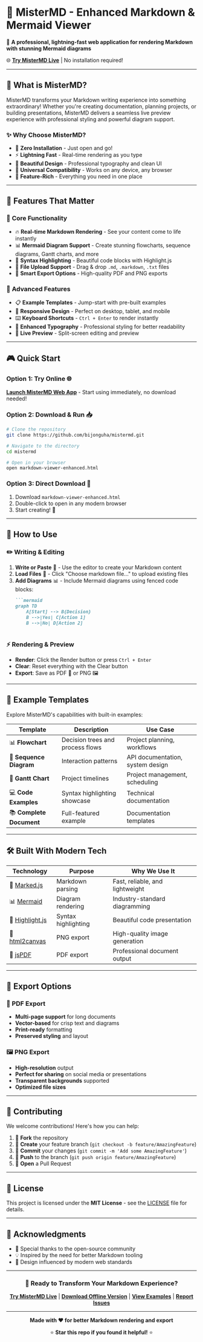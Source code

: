 # 📝 MisterMD - Enhanced Markdown & Mermaid Viewer

🚀 **A professional, lightning-fast web application for rendering Markdown with stunning Mermaid diagrams**

🌐 **[Try MisterMD Live](https://mistermd.vercel.app)** | No installation required!

---

## 🌟 What is MisterMD?

MisterMD transforms your Markdown writing experience into something extraordinary! Whether you're creating documentation, planning projects, or building presentations, MisterMD delivers a seamless live preview experience with professional styling and powerful diagram support.

### ✨ Why Choose MisterMD?

- 🎯 **Zero Installation** - Just open and go!
- ⚡ **Lightning Fast** - Real-time rendering as you type
- 🎨 **Beautiful Design** - Professional typography and clean UI
- 📱 **Universal Compatibility** - Works on any device, any browser
- 🔧 **Feature-Rich** - Everything you need in one place

---

## 🚀 Features That Matter

### 📝 **Core Functionality**
- 🔥 **Real-time Markdown Rendering** - See your content come to life instantly
- 📊 **Mermaid Diagram Support** - Create stunning flowcharts, sequence diagrams, Gantt charts, and more
- 🎨 **Syntax Highlighting** - Beautiful code blocks with Highlight.js
- 📁 **File Upload Support** - Drag & drop `.md`, `.markdown`, `.txt` files
- 💾 **Smart Export Options** - High-quality PDF and PNG exports

### 🎯 **Advanced Features**
- 📋 **Example Templates** - Jump-start with pre-built examples
- 📱 **Responsive Design** - Perfect on desktop, tablet, and mobile
- ⌨️ **Keyboard Shortcuts** - `Ctrl + Enter` to render instantly
- 🎨 **Enhanced Typography** - Professional styling for better readability
- 🔄 **Live Preview** - Split-screen editing and preview

---

## 🎮 Quick Start

### Option 1: Try Online 🌐
**[Launch MisterMD Web App](https://mistermd.vercel.app)** - Start using immediately, no download needed!

### Option 2: Download & Run 📥
```bash
# Clone the repository
git clone https://github.com/bijonguha/mistermd.git

# Navigate to the directory
cd mistermd

# Open in your browser
open markdown-viewer-enhanced.html
```

### Option 3: Direct Download 🔗
1. Download `markdown-viewer-enhanced.html`
2. Double-click to open in any modern browser
3. Start creating! 🎉

---

## 🎯 How to Use

### ✏️ **Writing & Editing**
1. **Write or Paste** 📝 - Use the editor to create your Markdown content
2. **Load Files** 📁 - Click "Choose markdown file..." to upload existing files
3. **Add Diagrams** 📊 - Include Mermaid diagrams using fenced code blocks:
   ```markdown
   ```mermaid
   graph TD
       A[Start] --> B{Decision}
       B -->|Yes| C[Action 1]
       B -->|No| D[Action 2]
   ```
   ```

### ⚡ **Rendering & Preview**
- **Render**: Click the Render button or press `Ctrl + Enter`
- **Clear**: Reset everything with the Clear button
- **Export**: Save as PDF 📄 or PNG 🖼️

---

## 🎨 Example Templates

Explore MisterMD's capabilities with built-in examples:

| Template | Description | Use Case |
|----------|-------------|----------|
| 📊 **Flowchart** | Decision trees and process flows | Project planning, workflows |
| 🔄 **Sequence Diagram** | Interaction patterns | API documentation, system design |
| 📅 **Gantt Chart** | Project timelines | Project management, scheduling |
| 💻 **Code Examples** | Syntax highlighting showcase | Technical documentation |
| 📚 **Complete Document** | Full-featured example | Documentation templates |

---

## 🛠️ Built With Modern Tech

| Technology | Purpose | Why We Use It |
|------------|---------|---------------|
| 🔧 [Marked.js](https://marked.js.org/) | Markdown parsing | Fast, reliable, and lightweight |
| 📊 [Mermaid](https://mermaid-js.github.io/) | Diagram rendering | Industry-standard diagramming |
| 🎨 [Highlight.js](https://highlightjs.org/) | Syntax highlighting | Beautiful code presentation |
| 📸 [html2canvas](https://html2canvas.hertzen.com/) | PNG export | High-quality image generation |
| 📄 [jsPDF](https://github.com/parallax/jsPDF) | PDF export | Professional document output |

---

## 🎯 Export Options

### 📄 PDF Export
- **Multi-page support** for long documents
- **Vector-based** for crisp text and diagrams
- **Print-ready** formatting
- **Preserved styling** and layout

### 🖼️ PNG Export  
- **High-resolution** output
- **Perfect for sharing** on social media or presentations
- **Transparent backgrounds** supported
- **Optimized file sizes**

---

## 🤝 Contributing

We welcome contributions! Here's how you can help:

1. 🍴 **Fork** the repository
2. 🌟 **Create** your feature branch (`git checkout -b feature/AmazingFeature`)
3. 📝 **Commit** your changes (`git commit -m 'Add some AmazingFeature'`)
4. 🚀 **Push** to the branch (`git push origin feature/AmazingFeature`)
5. 🎉 **Open** a Pull Request

---

## 📄 License

This project is licensed under the **MIT License** - see the [LICENSE](LICENSE) file for details.

---

## 🙏 Acknowledgments

- 🌟 Special thanks to the open-source community
- 💡 Inspired by the need for better Markdown tooling
- 🎨 Design influenced by modern web standards

---

<div align="center">

### 🚀 Ready to Transform Your Markdown Experience?

**[Try MisterMD Live](https://mistermd.vercel.app)** | **[Download Offline Version](https://github.com/bijonguha/mistermd/releases)** | **[View Examples](https://github.com/bijonguha/mistermd/wiki)** | **[Report Issues](https://github.com/bijonguha/mistermd/issues)**

---

**Made with ❤️ for better Markdown rendering and export**

⭐ **Star this repo if you found it helpful!** ⭐

</div>

